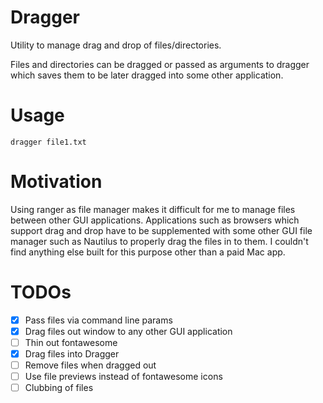 # Dragger

Utility to manage drag and drop of files/directories.

Files and directories can be dragged or passed as arguments to dragger
which saves them to be later dragged into some other application.

# Usage
```
dragger file1.txt
```

# Motivation
Using ranger as file manager makes it difficult for me to manage files
between other GUI applications.  Applications such as browsers which
support drag and drop have to be supplemented with some other GUI file
manager such as Nautilus to properly drag the files in to them. I
couldn't find anything else built for this purpose other than a paid
Mac app.


# TODOs
- [x] Pass files via command line params
- [x] Drag files out window to any other GUI application
- [ ] Thin out fontawesome
- [X] Drag files into Dragger
- [ ] Remove files when dragged out
- [ ] Use file previews instead of fontawesome icons
- [ ] Clubbing of files

